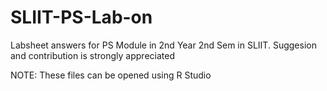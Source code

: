 # SLIIT-PS-Lab-on
Labsheet answers for PS Module in 2nd Year 2nd Sem in SLIIT.
Suggesion and contribution is strongly appreciated

NOTE:
These files can be opened using R Studio
